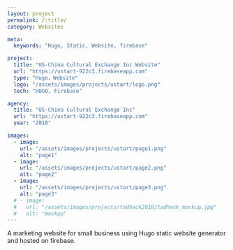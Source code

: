 ```yaml
---
layout: project
permalink: /:title/
category: Websites

meta:
  keywords: "Hugo, Static, Website, firebase"

project:
  title: "US-China Cultural Exchange Inc Website"
  url: "https://ustart-922c3.firebaseapp.com"
  type: "Hugo，Website"
  logo: "/assets/images/projects/ustart/logo.png"
  tech: "HUGO, Firebase"

agency:
  title: "US-China Cultural Exchange Inc"
  url: "https://ustart-922c3.firebaseapp.com"
  year: "2018"

images:
  - image:
    url: "/assets/images/projects/ustart/page1.png"
    alt: "page1"
  - image:
    url: "/assets/images/projects/ustart/page2.png"
    alt: "page2"
  - image:
    url: "/assets/images/projects/ustart/page3.png"
    alt: "page3"
  # - image:
  #   url: "/assets/images/projects/tadhack2018/tadhack_mockup.jpg"
  #   alt: "mockup"
---
```

<p>A marketing website for small business using Hugo static website generator and hosted on firebase.</p>
 